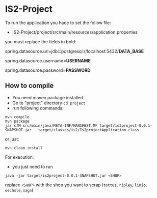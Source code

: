 # IS2-Project
To run the application you hace to set the follow file:

* IS2-Project/project/src/main/resources/application.properties


you must replace the fields in bold:

spring.datasource.url=jdbc:postgresql://localhost:5432/**DATA_BASE**

spring.datasource.username=**USERNAME**

spring.datasource.password=**PASSWORD**

## How to compile
- You need maven package installed 
- Go to "project" directory ```cd project```
- run following commands:
```
mvn compile  
mvn package  
jar cfM src/main/java/META-INF/MANIFEST.MF target/is2project-0.0.1-SNAPSHOT.jar   target/classes/is2/Is2projectApplication.class
```
or just:
```
mvn clean install
```
For execution:
- you just need to run
```
java -jar target/is2project-0.0.1-SNAPSHOT.jar <SHOP>
```
replace ```<SHOP>``` with the shop you want to scrap (```tottus```, ```ripley```, ```linio```, ```oechsle```, ```saga```)

